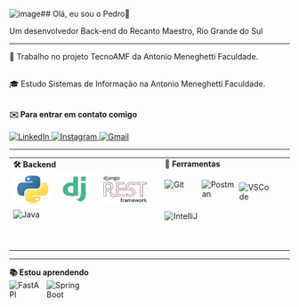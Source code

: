 <img width="887" height="156" alt="image" src="https://github.com/user-attachments/assets/e276b611-c164-4dd4-8caf-927d131651c0" />## Olá, eu sou o Pedro👋
<p>Um desenvolvedor Back-end do Recanto Maestro, Rio Grande do Sul</p>
<hr>
<ul style="list-style: none; padding: 0; margin: 0;">
  <li style="margin-bottom: 1em;">
    💼 Trabalho no projeto TecnoAMF da Antonio Meneghetti Faculdade.
  </li>
  <br>
  <li style="margin-bottom: 1em;">
    🎓 Estudo Sistemas de Informação na Antonio Meneghetti Faculdade.
  </li>
  <br>
  <li style="margin-bottom: 1em;">
    <strong>✉️ Para entrar em contato comigo</strong><br> <br>
    <a href="https://www.linkedin.com/in/pedro-lovatto-dev/" target="_blank">
      <img src="https://img.shields.io/badge/-LinkedIn-%230077B5?style=for-the-badge&logo=linkedin&logoColor=white" alt="LinkedIn" />
    </a>
    <a href="https://www.instagram.com/pedro.lovatto/" target="_blank">
      <img src="https://img.shields.io/badge/-Instagram-%23E4405F?style=for-the-badge&logo=instagram&logoColor=white" alt="Instagram" />
    </a>
    <a href="https://mail.google.com/mail/?view=cm&fs=1&to=pedrollovatto@gmail.com" target="_blank">
      <img src="https://img.shields.io/badge/-Gmail-%23333?style=for-the-badge&logo=gmail&logoColor=white" alt="Gmail" />
    </a>
    
  </li> <hr>
</ul>

<table>
  <tr>
    <td valign="top">
      <strong>🛠️ Backend</strong><br>
      <div style="display: flex; gap: 0.5em; flex-wrap: wrap; align-items: center;">
        <img align="center" alt="Python" height="60" width="70" src="https://raw.githubusercontent.com/devicons/devicon/master/icons/python/python-original.svg">
        <img src="icones/django-svgrepo-com.svg" alt="Django" width="70" height="60" align="middle"/>
        <img src="icones/django_rest_framework.jpg" alt="Django Rest Framework" width="90" height="50" align="middle"/>
        <img align="center" alt="Java" height="70" width="70" src="https://cdn.jsdelivr.net/gh/devicons/devicon@latest/icons/java/java-original.svg">
      </div>
    </td>
    <td valign="top">
      <strong>🔧 Ferramentas</strong><br>
      <div style="display: flex; gap: 0.5em; flex-wrap: wrap; align-items: center; padding-top: 20px;">
        <img align="center" alt="Git" height="50" width="60" src="https://cdn.jsdelivr.net/gh/devicons/devicon/icons/git/git-original.svg">
        <img align="center" alt="Postman" height="50" width="60" src="https://cdn.jsdelivr.net/gh/devicons/devicon/icons/postman/postman-original.svg">
        <img align="center" alt="VSCode" height="40" width="60" src="https://cdn.jsdelivr.net/gh/devicons/devicon/icons/vscode/vscode-original.svg">
        <img align="center" alt="IntelliJ" height="40" width="60" src="https://cdn.jsdelivr.net/gh/devicons/devicon/icons/intellij/intellij-original.svg">
      </div>
    </td>
  </tr>
</table>

<hr>

<ul style="list-style: none; padding: 0; margin: 0;">
  <li style="margin-bottom: 1em;">
    <strong>📚 Estou aprendendo</strong><br>
    <div style="display: flex; gap: 0.5em; flex-wrap: wrap; align-items: center;">
      <img align="center" alt="FastAPI" height="50" width="60" src="https://cdn.jsdelivr.net/gh/devicons/devicon/icons/fastapi/fastapi-original.svg">
      <img align="center" alt="Spring Boot" height="50" width="60" src="https://cdn.jsdelivr.net/gh/devicons/devicon/icons/spring/spring-original.svg">
    </div>
  </li>
</ul>
